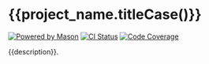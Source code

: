 # {{project_name.titleCase()}}

[![Powered by Mason](https://img.shields.io/endpoint?url=https%3A%2F%2Ftinyurl.com%2Fmason-badge)](https://github.com/felangel/mason)
[![CI Status][ci_badge]][ci_link]
[![Code Coverage][coverage_badge]][coverage_link]

{{description}}.

[ci_badge]: https://github.com/{{user}}/{{repo}}/actions/workflows/ci.yaml/badge.svg?branch={{main_branch}}
[ci_link]: https://github.com/{{user}}/{{repo}}/actions/workflows/ci.yaml
[coverage_badge]: https://codecov.io/gh/{{user}}/{{repo}}/graph/badge.svg?token=XXXXXXXXXX
[coverage_link]: https://codecov.io/gh/{{user}}/{{repo}}
